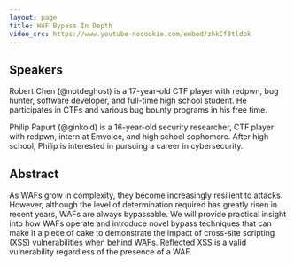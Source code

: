 ```yaml
---
layout: page
title: WAF Bypass In Depth
video_src: https://www.youtube-nocookie.com/embed/zhkCf8tldbk
---
```


Speakers
-----------------
Robert Chen (@notdeghost) is a 17-year-old CTF player with redpwn, bug hunter, software developer, and full-time high school student. He participates in CTFs and various bug bounty programs in his free time. 
 
Philip Papurt (@ginkoid) is a 16-year-old security researcher, CTF player with redpwn, intern at Emvoice, and high school sophomore. After high school, Philip is interested in pursuing a career in cybersecurity.

Abstract
-----------------
As WAFs grow in complexity, they become increasingly resilient to attacks. However, although the level of determination required has greatly risen in recent years, WAFs are always bypassable. We will provide practical insight into how WAFs operate and introduce novel bypass techniques that can make it a piece of cake to demonstrate the impact of cross-site scripting (XSS) vulnerabilities when behind WAFs. Reflected XSS is a valid vulnerability regardless of the presence of a WAF.
